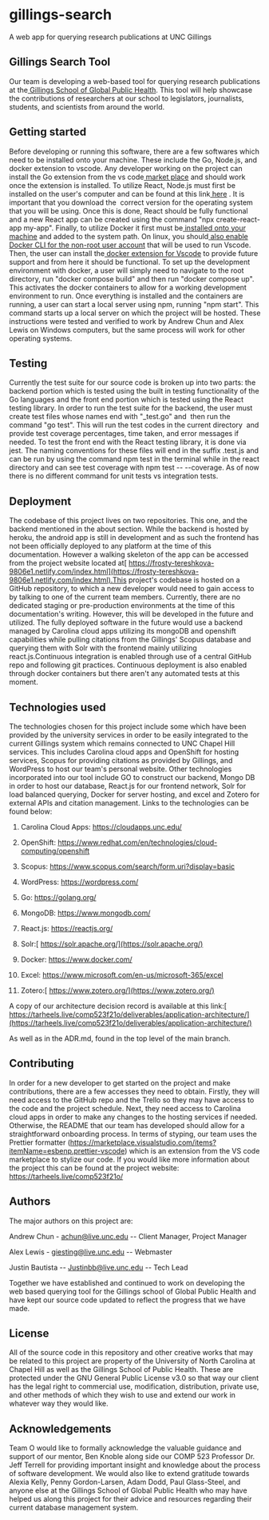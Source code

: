 # gillings-search
A web app for querying research publications at UNC Gillings


## Gillings Search Tool

Our team is developing a web-based tool for querying research publications at the[  Gillings School of Global Public Health](https://sph.unc.edu/). This tool will help showcase the contributions of researchers at our school to legislators, journalists, students, and scientists from around the world.

##  Getting started

Before developing or running this software, there are a few softwares which need to be installed onto your machine. These include the Go, Node.js, and docker extension to vscode. Any developer working on the project can install the Go extension from the vs code[  market place](https://marketplace.visualstudio.com/items?itemName=golang.go) and should work once the extension is installed. To utilize React, Node.js must first be installed on the user's computer and can be found at this link[  here](https://nodejs.org/en/download/)  . It is important that you download the  correct version for the operating system that you will be using. Once this is done, React should be fully functional and a new React app can be created using the command "npx create-react-app my-app". Finally, to utilize Docker it first must be[  installed onto your machine](https://docs.docker.com/get-docker/) and added to the system path. On linux, you should[  also enable Docker CLI for the non-root user account](https://docs.docker.com/engine/install/linux-postinstall/) that will be used to run Vscode. Then, the user can install the[  docker extension for Vscode](https://marketplace.visualstudio.com/items?itemName=ms-azuretools.vscode-docker) to provide future support and from here it should be functional. To set up the development environment with docker, a user will simply need to navigate to the root directory, run "docker compose build" and then run "docker compose up". This activates the docker containers to allow for a working development environment to run. Once everything is installed and the containers are running, a user can start a local server using npm, running "npm start". This command starts up a local server on which the project will be hosted. These instructions were tested and verified to work by Andrew Chun and Alex Lewis on Windows computers, but the same process will work for other operating systems.

##   Testing

Currently the test suite for our source code is broken up into two parts: the backend portion which is tested using the built in testing functionality of the Go languages and the front end portion which is tested using the React testing library. In order to run the test suite for the backend, the user must create test files whose names end with "_test.go" and  then run the command "go test". This will run the test codes in the current directory  and provide test coverage percentages, time taken, and error messages if needed. To test the front end with the React testing library, it is done via jest. The naming conventions for these files will end in the suffix .test.js and can be run by using the command npm test in the terminal while in the react directory and can see test coverage with npm test -- --coverage. As of now there is no different command for unit tests vs integration tests.

##  Deployment

The codebase of this project lives on two repositories. This one, and the backend mentioned in the about section. While the backend is hosted by heroku, the android app is still in development and as such the frontend has not been officially deployed to any platform at the time of this documentation. However a walking skeleton of the app can be accessed from the project website located at[  https://frosty-tereshkova-9806e1.netlify.com/index.html](https://frosty-tereshkova-9806e1.netlify.com/index.html).This project's codebase is hosted on a GitHub repository, to which a new developer would need to gain access to by talking to one of the current team members. Currently, there are no dedicated staging or pre-production environments at the time of this documentation's writing. However, this will be developed in the future and utilized. The fully deployed software in the future would use a backend managed by Carolina cloud apps utilizing its mongoDB and openshift capabilities while pulling citations from the Gillings' Scopus database and querying them with Solr with the frontend mainly utilizing react.js.Continuous integration is enabled through use of a central GitHub repo and following git practices. Continuous deployment is also enabled through docker containers but there aren't any automated tests at this moment. 

##  Technologies used

The technologies chosen for this project include some which have been provided by the university services in order to be easily integrated to the current Gillings system which remains connected to UNC Chapel Hill services. This includes Carolina cloud apps and OpenShift for hosting services, Scopus for providing citations as provided by Gillings, and WordPress to host our team's personal website. Other technologies incorporated into our tool include GO to construct our backend, Mongo DB in order to host our database, React.js for our frontend network, Solr for load balanced querying, Docker for server hosting, and excel and Zotero for external APIs and citation management. Links to the technologies can be found below:

1.  Carolina Cloud Apps: <https://cloudapps.unc.edu/> 

2.  OpenShift: <https://www.redhat.com/en/technologies/cloud-computing/openshift> 

3.  Scopus: <https://www.scopus.com/search/form.uri?display=basic> 

4.  WordPress: <https://wordpress.com/> 

5.  Go: <https://golang.org/> 

6.  MongoDB: <https://www.mongodb.com/> 

7.  React.js: <https://reactjs.org/>

8.  Solr:[  https://solr.apache.org/](https://solr.apache.org/)

9.  Docker: <https://www.docker.com/> 

10. Excel: <https://www.microsoft.com/en-us/microsoft-365/excel> 

11. Zotero:[  https://www.zotero.org/](https://www.zotero.org/)

A copy of our architecture decision record is available at this link:[  https://tarheels.live/comp523f21o/deliverables/application-architecture/](https://tarheels.live/comp523f21o/deliverables/application-architecture/)

As well as in the ADR.md, found in the top level of the main branch.

##  Contributing

In order for a new developer to get started on the project and make contributions, there are a few accesses they need to obtain. Firstly, they will need access to the GitHub repo and the Trello so they may have access to the code and the project schedule. Next, they need access to Carolina cloud apps in order to make any changes to the hosting services if needed. Otherwise, the README that our team has developed should allow for a straightforward onboarding process. In terms of styping, our team uses the Prettier formatter (<https://marketplace.visualstudio.com/items?itemName=esbenp.prettier-vscode>) which is an extension from the VS code marketplace to stylize our code. If you would like more information about the project this can be found at the project website: <https://tarheels.live/comp523f21o/>

##  Authors

The major authors on this project are:

Andrew Chun - achun@live.unc.edu -- Client Manager, Project Manager

Alex Lewis - giesting@live.unc.edu -- Webmaster

Justin Bautista -- Justinbb@live.unc.edu -- Tech Lead

Together we have established and continued to work on developing the web based querying tool for the Gillings school of Global Public Health and have kept our source code updated to reflect the progress that we have made.

## License

All of the source code in this repository and other creative works that may be related to this project are property of the University of North Carolina at Chapel Hill as well as the Gillings School of Public Health. These are protected under the GNU General Public License v3.0 so that way our client has the legal right to commercial use, modification, distribution, private use, and other methods of which they wish to use and extend our work in whatever way they would like. 

## Acknowledgements

Team O would like to formally acknowledge the valuable guidance and support of our mentor, Ben Knoble along side our COMP 523 Professor Dr. Jeff Terrell for providing important insight and knowledge about the process of software development. We would also like to extend gratitude towards Alexia Kelly, Penny Gordon-Larsen, Adam Dodd, Paul Glass-Steel, and anyone else at the Gillings School of Global Public Health who may have helped us along this project for their advice and resources regarding their current database management system.
